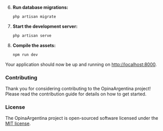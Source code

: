 

6. **Run database migrations:**
    ```sh
    php artisan migrate
    ```

7. **Start the development server:**
    ```sh
    php artisan serve
    ```

8. **Compile the assets:**
    ```sh
    npm run dev
    ```

Your application should now be up and running on [http://localhost:8000](http://localhost:8000).

### Contributing

Thank you for considering contributing to the OpinaArgentina project! Please read the contribution guide for details on how to get started.

### License

The OpinaArgentina project is open-sourced software licensed under the [MIT license](https://opensource.org/licenses/MIT).
